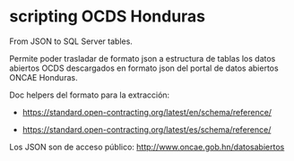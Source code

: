 
# scripting OCDS Honduras

From JSON to SQL Server tables.

Permite poder trasladar de formato json a estructura de tablas los datos abiertos OCDS descargados en formato json del portal de datos abiertos ONCAE Honduras.


Doc helpers del formato para la extracción:

- https://standard.open-contracting.org/latest/en/schema/reference/

- https://standard.open-contracting.org/latest/es/schema/reference/

Los JSON son de acceso público:
http://www.oncae.gob.hn/datosabiertos
